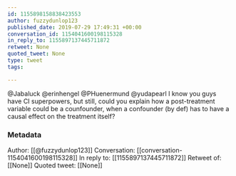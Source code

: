 ```yaml
---
id: 1155898158838423553
author: fuzzydunlop123
published_date: 2019-07-29 17:49:31 +00:00
conversation_id: 1154041600198115328
in_reply_to: 1155897137445711872
retweet: None
quoted_tweet: None
type: tweet
tags:

---
```


@Jabaluck @erinhengel @PHuenermund @yudapearl I know you guys have CI superpowers, but still, could you explain how a post-treatment variable could be a counfounder, when a confounder (by def) has to have a causal effect on the treatment itself?

### Metadata

Author: [[@fuzzydunlop123]]
Conversation: [[conversation-1154041600198115328]]
In reply to: [[1155897137445711872]]
Retweet of: [[None]]
Quoted tweet: [[None]]
